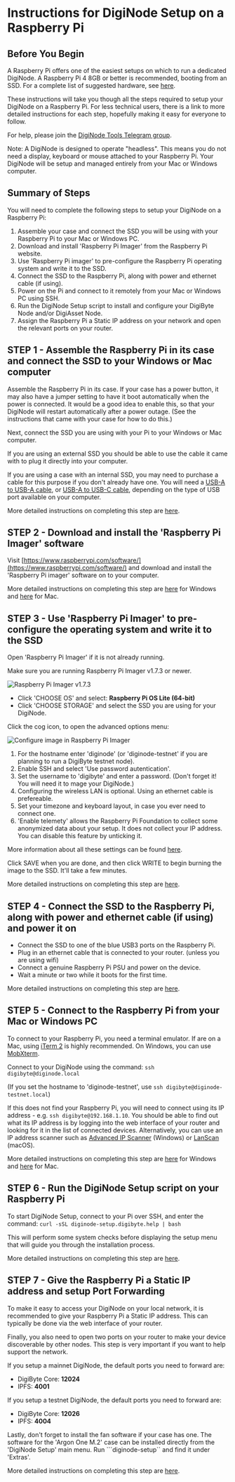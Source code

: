 # Instructions for DigiNode Setup on a Raspberry Pi

## Before You Begin

A Raspberry Pi offers one of the easiest setups on which to run a dedicated DigiNode. A Raspberry Pi 4 8GB or better is recommended, booting from an SSD. For a complete list of suggested hardware, see [here](/docs/suggested_hardware.md).

These instructions will take you though all the steps required to setup your DigiNode on a Raspberry Pi. For less technical users, there is a link to more detailed instructions for each step, hopefully making it easy for everyone to follow.

For help, please join the [DigiNode Tools Telegram group](https://t.me/DigiNodeTools).

Note: A DigiNode is designed to operate "headless". This means you do not need a display, keyboard or mouse attached to your Raspberry Pi. Your DigiNode will be setup and managed entirely from your Mac or Windows computer.

## Summary of Steps

You will need to complete the following steps to setup your DigiNode on a Raspberry Pi:

1. Assemble your case and connect the SSD you will be using with your Raspberry Pi to your Mac or Windows PC.
2. Download and install 'Raspberry Pi Imager' from the Raspberry Pi website.
3. Use 'Raspberry Pi imager' to pre-configure the Raspberry Pi operating system and write it to the SSD.
4. Connect the SSD to the Raspberry Pi, along with power and ethernet cable (if using).
5. Power on the Pi and connect to it remotely from your Mac or Windows PC using SSH.
6. Run the DigiNode Setup script to install and configure your DigiByte Node and/or DigiAsset Node.
7. Assign the Raspberry Pi a Static IP address on your network and open the relevant ports on your router.

## STEP 1 - Assemble the Raspberry Pi in its case and connect the SSD to your Windows or Mac computer

Assemble the Raspberry Pi in its case. If your case has a power button, it may also have a jumper setting to have it boot automatically when the power is connected. It would be a good idea to enable this, so that your DigiNode will restart automatically after a power outage. (See the instructions that came with your case for how to do this.)

Next, connect the SSD you are using with your Pi to your Windows or Mac computer.

If you are using an external SSD you should be able to use the cable it came with to plug it directly into your computer. 

If you are using a case with an internal SSD, you may need to purchase a cable for this purpose if you don't already have one. You will need a [USB-A to USB-A cable](https://amzn.to/3GMWzs3), or [USB-A to USB-C cable](https://amzn.to/3ik2trg), depending on the type of USB port available on your computer.

More detailed instructions on completing this step are [here](/docs/rpi_setup_step1_connect_ssd.md).

## STEP 2 - Download and install the 'Raspberry Pi Imager' software

Visit [https://www.raspberrypi.com/software/](https://www.raspberrypi.com/software/) and download and install the 'Raspberry Pi imager' software on to your computer.

More detailed instructions on completing this step are [here](/docs/rpi_setup_step2_get_imager_win.md) for Windows and [here](/docs/rpi_setup_step2_get_imager_mac.md) for Mac.

## STEP 3 - Use 'Raspberry Pi Imager' to pre-configure the operating system and write it to the SSD

Open 'Raspberry Pi Imager' if it is not already running. 

Make sure you are running Raspberry Pi Imager v1.7.3 or newer.

![Raspberry Pi Imager v1.7.3](/images/macos_setup_3_mm.png)

- Click 'CHOOSE OS' and select: **Raspberry Pi OS Lite (64-bit)**
- Click 'CHOOSE STORAGE' and select the SSD you are using for your DigiNode.

Click the cog icon, to open the advanced options menu:

![Configure image in Raspberry Pi Imager](/images/macos_setup_3_3b.png)

1. For the hostname enter 'diginode' (or 'diginode-testnet' if you are planning to run a DigiByte testnet node).
2. Enable SSH and select 'Use password autentication'.
3. Set the username to 'digibyte' and enter a password. (Don't forget it! You will need it to mage your DigiNode.)
4. Configuring the wireless LAN is optional. Using an ethernet cable is prefereable.
5. Set your timezone and keyboard layout, in case you ever need to connect one.
6. 'Enable telemety' allows the Raspberry Pi Foundation to collect some anonymized data about
    your setup. It does not collect your IP address. You can disable this feature by unticking it.

More information about all these settings can be found [here](https://talktech.info/2022/02/06/raspberry-pi-imager/).

Click SAVE when you are done, and then click WRITE to begin burning the image to the SSD. It'll take a few minutes.

More detailed instructions on completing this step are [here](/docs/rpi_setup_step3_write_os.md).

## STEP 4 - Connect the SSD to the Raspberry Pi, along with power and ethernet cable (if using) and power it on

- Connect the SSD to one of the blue USB3 ports on the Raspberry Pi.
- Plug in an ethernet cable that is connected to your router. (unless you are using wifi)
- Connect a genuine Raspberry Pi PSU and power on the device.
- Wait a minute or two while it boots for the first time.

More detailed instructions on completing this step are [here](/docs/rpi_setup_step4_boot_pi.md).

## STEP 5 - Connect to the Raspberry Pi from your Mac or Windows PC

To connect to your Raspberry Pi, you need a terminal emulator. If are on a Mac, using [iTerm 2](https://iterm2.com/) is highly recommended. On Windows, you can use [MobXterm](https://mobaxterm.mobatek.net/).

Connect to your DigiNode using the command: ```ssh digibyte@diginode.local```

(If you set the hostname to 'diginode-testnet', use ```ssh digibyte@diginode-testnet.local```)

If this does not find your Raspberry Pi, you will need to connect using its IP address - e.g. ```ssh digibyte@192.168.1.10```. You should be able to find out what its IP address is by logging into the web interface of your router and looking for it in the list of connected devices. Alternatively, you can use an IP address scanner such as [Advanced IP Scanner](https://www.advanced-ip-scanner.com/) (Windows) or [LanScan](https://apps.apple.com/gb/app/lanscan/id472226235?mt=12) (macOS).

More detailed instructions on completing this step are [here](/docs/rpi_setup_step5_ssh_in_win.md) for Windows and [here](/docs/rpi_setup_step5_ssh_in_mac.md) for Mac.

## STEP 6 - Run the DigiNode Setup script on your Raspberry Pi

To start DigiNode Setup, connect to your Pi over SSH, and enter the command: ```curl -sSL diginode-setup.digibyte.help | bash```

This will perform some system checks before displaying the setup menu that will guide you through the installation process. 

More detailed instructions on completing this step are [here](/docs/rpi_setup_step6_run_diginode_setup.md).

## STEP 7 - Give the Raspberry Pi a Static IP address and setup Port Forwarding

To make it easy to access your DigiNode on your local network, it is recommended to give your Raspberry Pi a Static IP address. This can typically be done via the web interface of your router. 

Finally, you also need to open two ports on your router to make your device discoverable by other nodes. This step is very important if you want to help support the network.

If you setup a mainnet DigiNode, the default ports you need to forward are:
- DigiByte Core: **12024**
- IPFS: **4001**

If you setup a testnet DigiNode, the default ports you need to forward are:
- DigiByte Core: **12026**
- IPFS: **4004**

Lastly, don't forget to install the fan software if your case has one. The software for the 'Argon One M.2' case can be installed directly from the 'DigiNode Setup' main menu. Run ```diginode-setup`` and find it under 'Extras'.

More detailed instructions on completing this step are [here](/docs/rpi_setup_step7_forward_ports.md).